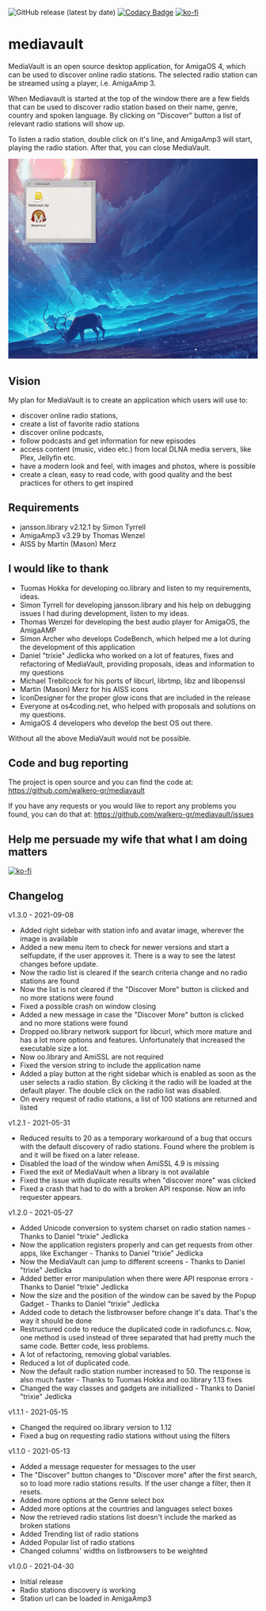 ![GitHub release (latest by date)](https://img.shields.io/github/v/release/walkero-gr/mediavault?label=MediaVault)
[![Codacy Badge](https://api.codacy.com/project/badge/Grade/634c72a5f74142228ed82c47848ba17d)](https://app.codacy.com/gh/walkero-gr/mediavault?utm_source=github.com&utm_medium=referral&utm_content=walkero-gr/mediavault&utm_campaign=Badge_Grade_Settings)
[![ko-fi](https://img.shields.io/badge/-Buy%20me%20a%20coffee-9cf?style=flat&logo=ko-fi)](https://ko-fi.com/walkero)

# mediavault

MediaVault is an open source desktop application, for AmigaOS 4, which can be
used to discover online radio stations. The selected radio station can be
streamed using a player, i.e. AmigaAmp 3.

When Mediavault is started at the top of the window there are a few fields
that can be used to discover radio station based on their name, genre, country
and spoken language. By clicking on "Discover" button a list of relevant radio
stations will show up.

To listen a radio station, double click on it's line, and AmigaAmp3 will
start, playing the radio station. After that, you can close MediaVault.

![preview](img/mediavault_1.0.0_pre.gif)

Vision
--------------------------
My plan for MediaVault is to create an application which users will use to:
- discover online radio stations,
- create a list of favorite radio stations
- discover online podcasts,
- follow podcasts and get information for new episodes
- access content (music, video etc.) from local DLNA media servers, like
  Plex, Jellyfin etc.
- have a modern look and feel, with images and photos, where is possible
- create a clean, easy to read code, with good quality and the best practices
  for others to get inspired

Requirements
--------------------------
* jansson.library v2.12.1 by Simon Tyrrell
* AmigaAmp3 v3.29 by Thomas Wenzel
* AISS by Martin (Mason) Merz

I would like to thank
--------------------------
- Tuomas Hokka for developing oo.library and listen to my requirements, ideas.
- Simon Tyrrell for developing jansson.library and his help on debugging
  issues I had during development, listen to my ideas.
- Thomas Wenzel for developing the best audio player for AmigaOS, the AmigaAMP
- Simon Archer who develops CodeBench, which helped me a lot during the
  development of this application                         
- Daniel "trixie" Jedlicka who worked on a lot of features, fixes and 
  refactoring of MediaVault, providing proposals, ideas and information
  to my questions
- Michael Trebilcock for his ports of libcurl, librtmp, libz and
  libopenssl
- Martin (Mason) Merz for his AISS icons
- IconDesigner for the proper glow icons that are included in the release
- Everyone at os4coding.net, who helped with proposals and solutions on
  my questions.
- AmigaOS 4 developers who develop the best OS out there.

Without all the above MediaVault would not be possible.

Code and bug reporting
--------------------------
The project is open source and you can find the code at:
https://github.com/walkero-gr/mediavault

If you have any requests or you would like to report any problems you found,
you can do that at:
https://github.com/walkero-gr/mediavault/issues

Help me persuade my wife that what I am doing matters
-----------------------------------------------------------
[![ko-fi](https://ko-fi.com/img/githubbutton_sm.svg)](https://ko-fi.com/W7W465887)

Changelog
--------------------------

v1.3.0 - 2021-09-08
* Added right sidebar with station info and avatar image, wherever the image is available
* Added a new menu item to check for newer versions and start a selfupdate, if the user approves it. There is a way to see the latest changes before update.
* Now the radio list is cleared if the search criteria change and no radio stations are found
* Now the list is not cleared if the "Discover More" button is clicked and no more stations were found
* Fixed a possible crash on window closing
* Added a new message in case the "Discover More" button is clicked and no more stations were found
* Dropped oo.library network support for libcurl, which more mature and has a lot more options and features. Unfortunately that increased the executable size a lot.
* Now oo.library and AmiSSL are not required
* Fixed the version string to include the application name
* Added a play button at the right sidebar which is enabled as soon as the user selects a radio station. By clicking it the radio will be loaded at the default player. The double click on the radio list was disabled.
* On every request of radio stations, a list of 100 stations are returned and listed

v1.2.1 - 2021-05-31
* Reduced results to 20 as a temporary workaround of a bug that occurs with the default discovery of radio stations. Found where the problem is and it will be fixed on a later release.
* Disabled the load of the window when AmiSSL 4.9 is missing
* Fixed the exit of MediaVault when a library is not available
* Fixed the issue with duplicate results when "discover more" was clicked
* Fixed a crash that had to do with a broken API response. Now an info requester appears.

v1.2.0 - 2021-05-27
* Added Unicode conversion to system charset on radio station names - Thanks to Daniel "trixie" Jedlicka
* Now the application registers properly and can get requests from other apps, like Exchanger - Thanks to Daniel "trixie" Jedlicka
* Now the MediaVault can jump to different screens - Thanks to Daniel "trixie" Jedlicka
* Added better error manipulation when there were API response errors - Thanks to Daniel "trixie" Jedlicka
* Now the size and the position of the window can be saved by the Popup Gadget - Thanks to Daniel "trixie" Jedlicka
* Added code to detach the listbrowser before change it's data. That's the way it should be done
* Restructured code to reduce the duplicated code in radiofuncs.c. Now, one method is used instead of three separated that had pretty much the same code. Better code, less problems.
* A lot of refactoring, removing global variables.
* Reduced a lot of duplicated code.                                                  
* Now the default radio station number increased to 50. The response is also much faster - Thanks to Tuomas Hokka and oo.library 1.13 fixes
* Changed the way classes and gadgets are initiallized - Thanks to Daniel "trixie" Jedlicka

v1.1.1 - 2021-05-15
* Changed the required oo.library version to 1.12
* Fixed a bug on requesting radio stations without using the filters

v1.1.0 - 2021-05-13
* Added a message requester for messages to the user
* The "Discover" button changes to "Discover more" after the first search, so to load more radio stations results. If the user change a filter, then it resets.
* Added more options at the Genre select box
* Added more options at the countries and languages select boxes
* Now the retrieved radio stations list doesn't include the marked as broken stations
* Added Trending list of radio stations
* Added Popular list of radio stations
* Changed columns' widths on listbrowsers to be weighted

v1.0.0 - 2021-04-30
* Initial release
* Radio stations discovery is working
* Station url can be loaded in AmigaAmp3
